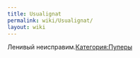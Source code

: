 ```yaml
---
title: Usualignat
permalink: wiki/Usualignat/
layout: wiki
---
```


Ленивый неисправим.[Категория:Пуперы](Категория:Пуперы "wikilink")
